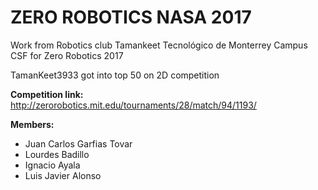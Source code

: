 # **ZERO ROBOTICS NASA 2017**
Work from Robotics club Tamankeet Tecnológico de Monterrey Campus CSF for Zero Robotics 2017

TamanKeet3933 got into top 50 on 2D competition 

**Competition link:** http://zerorobotics.mit.edu/tournaments/28/match/94/1193/

**Members:**
- Juan Carlos Garfias Tovar
- Lourdes Badillo
- Ignacio Ayala
- Luis Javier Alonso